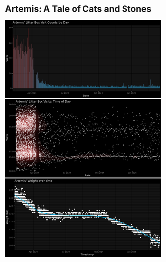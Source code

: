 # Artemis: A Tale of Cats and Stones

![Visit Counts by Day](/doc/visits_counts.png)
![Visits by Time of Day](/doc/visits_time.png)
![Weight](/doc/weight.png)
